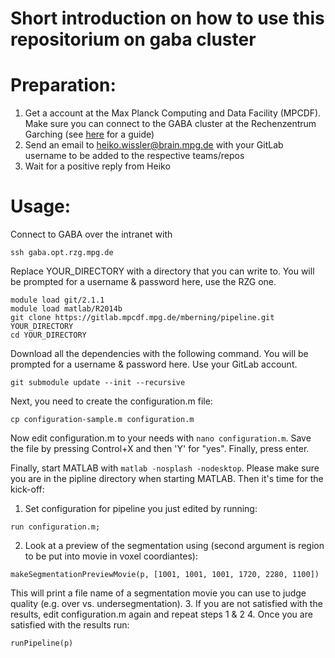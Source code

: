 Short introduction on how to use this repositorium on gaba cluster
==================================================================

Preparation:
============

1. Get a account at the Max Planck Computing and Data Facility (MPCDF). Make sure you can connect to the GABA cluster at the Rechenzentrum Garching (see [here](https://wiki.hest.brain.mpg.de/doku.php?id=knowledge:organization:it:connecting_to_garching) for a guide)
2. Send an email to heiko.wissler@brain.mpg.de with your GitLab username to be added to the respective teams/repos
3. Wait for a positive reply from Heiko

Usage:
========================

Connect to GABA over the intranet with
```
ssh gaba.opt.rzg.mpg.de
```

Replace YOUR_DIRECTORY with a directory that you can write to.
You will be prompted for a username & password here, use the RZG one.
```
module load git/2.1.1
module load matlab/R2014b
git clone https://gitlab.mpcdf.mpg.de/mberning/pipeline.git YOUR_DIRECTORY
cd YOUR_DIRECTORY
```

Download all the dependencies with the following command. You will be prompted for a username & password here. Use your GitLab account.
```
git submodule update --init --recursive
```

Next, you need to create the configuration.m file:
```
cp configuration-sample.m configuration.m
```

Now edit configuration.m to your needs with `nano configuration.m`. Save the file
by pressing Control+X and then 'Y' for "yes". Finally, press enter.

Finally, start MATLAB with `matlab -nosplash -nodesktop`. Please make sure you are in the pipline directory when starting MATLAB. Then it's time for the kick-off:

1. Set configuration for pipeline you just edited by running:
```
run configuration.m;
```
2. Look at a preview of the segmentation using (second argument is region to be put into movie in voxel coordiantes): 
```
makeSegmentationPreviewMovie(p, [1001, 1001, 1001, 1720, 2280, 1100])
```
This will print a file name of a segmentation movie you can use to judge quality (e.g. over vs. undersegmentation).
3. If you are not satisfied with the results, edit configuration.m again and repeat steps 1 & 2
4. Once you are satisfied with the results run:
```
runPipeline(p)
```

